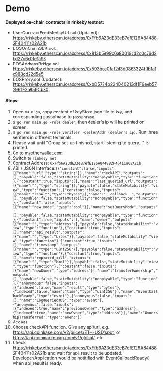 # Demo

#### Deployed on-chain contracts in rinkeby testnet:
* UserContractFeedMeAnyUrl.sol (Updated):
https://rinkeby.etherscan.io/address/0xFfb6A23dE33eB7efE126A844882F40411a02A21b
* DOSOnChainSDK.sol:
https://rinkeby.etherscan.io/address/0x813b5999c6a80019cd2c0c76d2bd27c6c0fe1a93
* DOSAddressBridge.sol:
https://rinkeby.etherscan.io/address/0x593bce0faf2d3d0863324fffb1a1c988cd22d5e5
* DOSProxy.sol (Updated):  
https://rinkeby.etherscan.io/address/0xbD5784b224D40213df1F9eeb572961E2a859Cb80


#### Steps:
1. Open `main.go`, copy content of keyStore json file to `key`, and corresponding passphrase to `passphrase`.
2. `$ go run main.go -role dealer`, then dealer's ip will be printed on screen.
3. `$ go run main.go -role verifier -dealerAddr (dealer's ip)`. Run three verifiers in different terminals.
4. Please wait until "Group set-up finished, start listening to query..." is printed.
5. Go to [myetherwallet.com](https://www.myetherwallet.com/#contracts)
6. Switch to `rinkeby net`
7. Contract Address: `0xFfb6A23dE33eB7efE126A844882F40411a02A21b`
8. ABI / JSON Interface:`[{"constant":false,"inputs":[{"name":"url","type":"string"}],"name":"checkAPI","outputs":[],"payable":false,"stateMutability":"nonpayable","type":"function"},{"constant":true,"inputs":[],"name":"last_queried_url","outputs":[{"name":"","type":"string"}],"payable":false,"stateMutability":"view","type":"function"},{"constant":false,"inputs":[{"name":"result","type":"bytes"}],"name":"__callback__","outputs":[],"payable":false,"stateMutability":"nonpayable","type":"function"},{"constant":false,"inputs":[{"name":"new_mode","type":"bool"}],"name":"setQueryMode","outputs":[],"payable":false,"stateMutability":"nonpayable","type":"function"},{"constant":true,"inputs":[],"name":"owner","outputs":[{"name":"","type":"address"}],"payable":false,"stateMutability":"view","type":"function"},{"constant":true,"inputs":[],"name":"api_result","outputs":[{"name":"","type":"bytes"}],"payable":false,"stateMutability":"view","type":"function"},{"constant":true,"inputs":[],"name":"timestamp","outputs":[{"name":"","type":"uint256"}],"payable":false,"stateMutability":"view","type":"function"},{"constant":true,"inputs":[],"name":"repeated_call","outputs":[{"name":"","type":"bool"}],"payable":false,"stateMutability":"view","type":"function"},{"constant":false,"inputs":[{"name":"newOwner","type":"address"}],"name":"transferOwnership","outputs":[],"payable":false,"stateMutability":"nonpayable","type":"function"},{"anonymous":false,"inputs":[{"indexed":false,"name":"result","type":"bytes"},{"indexed":false,"name":"time","type":"uint256"}],"name":"EventCallbackReady","type":"event"},{"anonymous":false,"inputs":[],"name":"LogQueriedDOS","type":"event"},{"anonymous":false,"inputs":[{"indexed":true,"name":"previousOwner","type":"address"},{"indexed":true,"name":"newOwner","type":"address"}],"name":"OwnershipTransferred","type":"event"}]`
9. Access
10. Choose checkAPI function. Give any api/url, e.g. https://api.coinbase.com/v2/prices/ETH-USD/spot, or https://api.coinmarketcap.com/v1/global/, etc.
11. Check https://rinkeby.etherscan.io/address/0xFfb6A23dE33eB7efE126A844882F40411a02A21b and wait for api_result to be updated. Developer/Application would be notitified with EventCallbackReady() when api_result is ready.